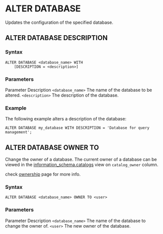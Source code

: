 # [](#alter-database)ALTER DATABASE

Updates the configuration of the specified database.

## [](#alter-database-description)ALTER DATABASE DESCRIPTION

### [](#syntax)Syntax

```
ALTER DATABASE <database_name> WITH
    [DESCRIPTION = <description>]
```

### [](#parameters)Parameters

Parameter Description `<database_name>` The name of the database to be altered. `<description>` The description of the database.

### [](#example)Example

The following example alters a description of the database:

```
ALTER DATABASE my_database WITH DESCRIPTION = 'Database for query management';
```

## [](#alter-database-owner-to)ALTER DATABASE OWNER TO

Change the owner of a database. The current owner of a database can be viewed in the [information\_schema.catalogs](/sql_reference/information-schema/catalogs.html) view on `catalog_owner` column.

check [ownership](/Guides/security/ownership.html) page for more info.

### [](#syntax-1)Syntax

```
ALTER DATABASE <database_name> OWNER TO <user>
```

### [](#parameters-1)Parameters

Parameter Description `<database_name>` The name of the database to change the owner of. `<user>` The new owner of the database.